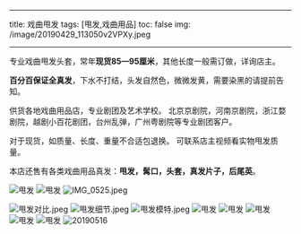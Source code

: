 
---

title: 戏曲甩发
tags: [甩发,戏曲用品]
toc: false
img: /image/20190429_113050v2VPXy.jpeg

---
专业戏曲甩发头套，常年**现货85—95厘米**，其他长度一般需订做，详询店主。



**百分百保证全真发**，下水不打结，头发自然色，微微发黄，需要染黑的请提前告知。



供货各地戏曲用品店，专业剧团及艺术学校。 北京京剧院，河南京剧院，浙江婺剧院，越剧小百花剧团，台州乱弹，广州粤剧院等专业剧团客户。



对于现货，如质量、长度、重量不合适包退换。 可联系店主视频看实物甩发质量。



本店还售有各类戏曲用品真发：**甩发，髯口，头套，真发片子，后尾英**。


![甩发](/image/20190429_113050v2VPXy.jpeg)
![甩发](/image/20190515_110350zOfc8Y.jpeg)
![IMG_0525.jpeg](/image/oZXou5.jpeg)

![甩发对比.jpeg](/image/KV8KxC.jpeg)
![甩发细节.jpeg](/image/oFe4MH.jpeg)
![甩发模特.jpeg](/image/NSbbVp.jpeg)
![甩发](/image/20190515_110417dHnZJb.jpeg)
![甩发](/image/20190617_152955ArRUXu.jpeg)
![甩发](/image/mmexport1526444304181RNYbCY.jpeg)
![甩发](/image/mmexport1562028837206HLjQy7.jpeg)
![甩发](/image/mmexport1526444339539Po5UUR.jpeg)
![20190516](/image/20190516_094136Rn8FFR.jpeg)
